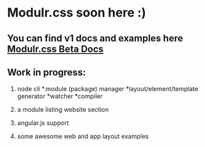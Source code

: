 # Modulr.css soon here :) 

You can find v1 docs and examples here [Modulr.css Beta Docs](https://decorator.io/modulr/) 
---
Work in progress:
---
1. node cli
  *.module (package) manager
  *layout/element/template generator
  *watcher
  *compiler

2. a module listing website section
3. angular.js support
4. some awesome web and app layout examples
